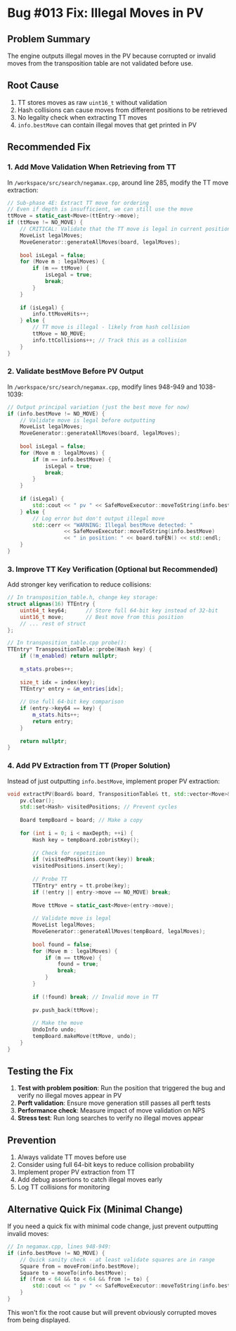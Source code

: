 # Bug #013 Fix: Illegal Moves in PV

## Problem Summary
The engine outputs illegal moves in the PV because corrupted or invalid moves from the transposition table are not validated before use.

## Root Cause
1. TT stores moves as raw `uint16_t` without validation
2. Hash collisions can cause moves from different positions to be retrieved
3. No legality check when extracting TT moves
4. `info.bestMove` can contain illegal moves that get printed in PV

## Recommended Fix

### 1. Add Move Validation When Retrieving from TT

In `/workspace/src/search/negamax.cpp`, around line 285, modify the TT move extraction:

```cpp
// Sub-phase 4E: Extract TT move for ordering
// Even if depth is insufficient, we can still use the move
ttMove = static_cast<Move>(ttEntry->move);
if (ttMove != NO_MOVE) {
    // CRITICAL: Validate that the TT move is legal in current position
    MoveList legalMoves;
    MoveGenerator::generateAllMoves(board, legalMoves);
    
    bool isLegal = false;
    for (Move m : legalMoves) {
        if (m == ttMove) {
            isLegal = true;
            break;
        }
    }
    
    if (isLegal) {
        info.ttMoveHits++;
    } else {
        // TT move is illegal - likely from hash collision
        ttMove = NO_MOVE;
        info.ttCollisions++; // Track this as a collision
    }
}
```

### 2. Validate bestMove Before PV Output

In `/workspace/src/search/negamax.cpp`, modify lines 948-949 and 1038-1039:

```cpp
// Output principal variation (just the best move for now)
if (info.bestMove != NO_MOVE) {
    // Validate move is legal before outputting
    MoveList legalMoves;
    MoveGenerator::generateAllMoves(board, legalMoves);
    
    bool isLegal = false;
    for (Move m : legalMoves) {
        if (m == info.bestMove) {
            isLegal = true;
            break;
        }
    }
    
    if (isLegal) {
        std::cout << " pv " << SafeMoveExecutor::moveToString(info.bestMove);
    } else {
        // Log error but don't output illegal move
        std::cerr << "WARNING: Illegal bestMove detected: " 
                  << SafeMoveExecutor::moveToString(info.bestMove) 
                  << " in position: " << board.toFEN() << std::endl;
    }
}
```

### 3. Improve TT Key Verification (Optional but Recommended)

Add stronger key verification to reduce collisions:

```cpp
// In transposition_table.h, change key storage:
struct alignas(16) TTEntry {
    uint64_t key64;      // Store full 64-bit key instead of 32-bit
    uint16_t move;       // Best move from this position
    // ... rest of struct
};

// In transposition_table.cpp probe():
TTEntry* TranspositionTable::probe(Hash key) {
    if (!m_enabled) return nullptr;
    
    m_stats.probes++;
    
    size_t idx = index(key);
    TTEntry* entry = &m_entries[idx];
    
    // Use full 64-bit key comparison
    if (entry->key64 == key) {
        m_stats.hits++;
        return entry;
    }
    
    return nullptr;
}
```

### 4. Add PV Extraction from TT (Proper Solution)

Instead of just outputting `info.bestMove`, implement proper PV extraction:

```cpp
void extractPV(Board& board, TranspositionTable& tt, std::vector<Move>& pv, int maxDepth) {
    pv.clear();
    std::set<Hash> visitedPositions; // Prevent cycles
    
    Board tempBoard = board; // Make a copy
    
    for (int i = 0; i < maxDepth; ++i) {
        Hash key = tempBoard.zobristKey();
        
        // Check for repetition
        if (visitedPositions.count(key)) break;
        visitedPositions.insert(key);
        
        // Probe TT
        TTEntry* entry = tt.probe(key);
        if (!entry || entry->move == NO_MOVE) break;
        
        Move ttMove = static_cast<Move>(entry->move);
        
        // Validate move is legal
        MoveList legalMoves;
        MoveGenerator::generateAllMoves(tempBoard, legalMoves);
        
        bool found = false;
        for (Move m : legalMoves) {
            if (m == ttMove) {
                found = true;
                break;
            }
        }
        
        if (!found) break; // Invalid move in TT
        
        pv.push_back(ttMove);
        
        // Make the move
        UndoInfo undo;
        tempBoard.makeMove(ttMove, undo);
    }
}
```

## Testing the Fix

1. **Test with problem position**: Run the position that triggered the bug and verify no illegal moves appear in PV
2. **Perft validation**: Ensure move generation still passes all perft tests
3. **Performance check**: Measure impact of move validation on NPS
4. **Stress test**: Run long searches to verify no illegal moves appear

## Prevention

1. Always validate TT moves before use
2. Consider using full 64-bit keys to reduce collision probability
3. Implement proper PV extraction from TT
4. Add debug assertions to catch illegal moves early
5. Log TT collisions for monitoring

## Alternative Quick Fix (Minimal Change)

If you need a quick fix with minimal code change, just prevent outputting invalid moves:

```cpp
// In negamax.cpp, lines 948-949:
if (info.bestMove != NO_MOVE) {
    // Quick sanity check - at least validate squares are in range
    Square from = moveFrom(info.bestMove);
    Square to = moveTo(info.bestMove);
    if (from < 64 && to < 64 && from != to) {
        std::cout << " pv " << SafeMoveExecutor::moveToString(info.bestMove);
    }
}
```

This won't fix the root cause but will prevent obviously corrupted moves from being displayed.